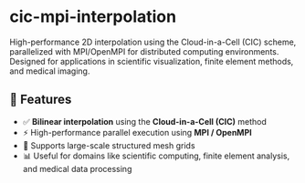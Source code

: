 # cic-mpi-interpolation

High-performance 2D interpolation using the Cloud-in-a-Cell (CIC) scheme, parallelized with MPI/OpenMPI for distributed computing environments. Designed for applications in scientific visualization, finite element methods, and medical imaging.

## 🚀 Features

- ✅ **Bilinear interpolation** using the **Cloud-in-a-Cell (CIC)** method  
- ⚡ High-performance parallel execution using **MPI / OpenMPI**  
- 🧮 Supports large-scale structured mesh grids  
- 📊 Useful for domains like scientific computing, finite element analysis, and medical data processing
